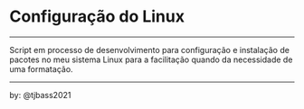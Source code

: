 # Configuração do Linux

---

Script em processo de desenvolvimento para configuração e instalação de pacotes no meu sistema Linux para a facilitação quando da necessidade de uma formatação.

---

by: @tjbass2021
